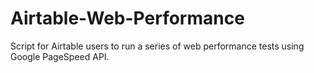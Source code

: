 # Airtable-Web-Performance
Script for Airtable users to run a series of web performance tests using Google PageSpeed API. 
